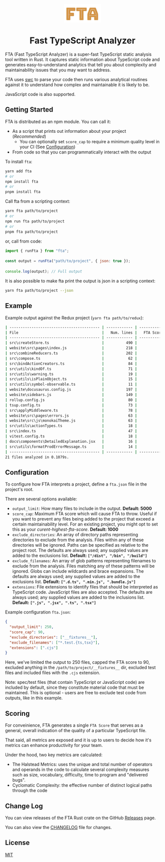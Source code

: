 <p align="center">
  <img src='fta-logo.jpg' alt='Fast TypeScript Analyzer' width="120" />
</p>

<h1 align="center">
  Fast TypeScript Analyzer
</h1>

FTA (Fast TypeScript Analyzer) is a super-fast TypeScript static analysis tool written in Rust. It captures static information about TypeScript code and generates easy-to-understand analytics that tell you about complexity and maintainability issues that you may want to address.

FTA uses [swc](https://github.com/swc-project/swc) to parse your code then runs various analytical routines against it to understand how complex and maintainable it is likely to be.

JavaScript code is also supported.

## Getting Started

FTA is distributed as an npm module. You can call it:

- As a script that prints out information about your project (_Recommended_)
  - You can optionally set `score_cap` to require a minimum quality level in your CI (See [Configuration](#configuration))
- From code so that you can programmatically interact with the output

To install `fta`:

```bash
yarn add fta
# or
npm install fta
# or
pnpm install fta
```

Call fta from a scripting context:

```bash
yarn fta path/to/project
# or
npm run fta path/to/project
# or
pnpm fta path/to/project
```

or, call from code:

```javascript
import { runFta } from "fta";

const output = runFta("path/to/project", { json: true });

console.log(output); // Full output
```

It is also possible to make fta print the output is json in a scripting context:

```bash
yarn fta path/to/project --json
```

## Example

Example output against the Redux project (`yarn fta path/to/redux`):

```bash
| ----------------------------------------- | ------------ | ----------------------------- | ------------------- |
| File                                      |   Num. lines |   FTA Score (Lower is better) |          Assessment
| ----------------------------------------- | ------------ | ----------------------------- | ------------------- |
| src\createStore.ts                        |          490 |                         70.25 | (Needs improvement) |
| website\src\pages\index.js                |          218 |                         64.94 | (Needs improvement) |
| src\combineReducers.ts                    |          202 |                         61.61 | (Needs improvement) |
| src\compose.ts                            |           62 |                         52.68 |   (Could be better) |
| src\bindActionCreators.ts                 |           84 |                         51.89 |   (Could be better) |
| src\utils\kindOf.ts                       |           71 |                         48.80 |                  OK |
| src\utils\warning.ts                      |           19 |                         35.00 |                  OK |
| src\utils\isPlainObject.ts                |           15 |                         34.32 |                  OK |
| src\utils\symbol-observable.ts            |           11 |                         31.89 |                  OK |
| website\docusaurus.config.js              |          197 |                         18.04 |                  OK |
| website\sidebars.js                       |          149 |                         15.82 |                  OK |
| rollup.config.js                          |           80 |                         15.79 |                  OK |
| tsup.config.ts                            |           73 |                         15.59 |                  OK |
| src\applyMiddleware.ts                    |           78 |                         15.45 |                  OK |
| website\src\pages\errors.js               |           63 |                         15.09 |                  OK |
| website\src\js\monokaiTheme.js            |           63 |                         14.32 |                  OK |
| src\utils\actionTypes.ts                  |           18 |                         11.91 |                  OK |
| src\index.ts                              |           47 |                         11.84 |                  OK |
| vitest.config.ts                          |           18 |                          9.92 |                  OK |
| docs\components\DetailedExplanation.jsx   |           16 |                          9.67 |                  OK |
| src\utils\formatProdErrorMessage.ts       |           14 |                          8.57 |                  OK |
| ----------------------------------------- | ------------ | ----------------------------- | ------------------- |
21 files analyzed in 0.1079s.
```

## Configuration

To configure how FTA interprets a project, define a `fta.json` file in the project's root.

There are several options available:

- `output_limit`: How many files to include in the output. **Default: 5000**
- `score_cap`: Maximum FTA score which will cause FTA to throw. Useful if you want to prevent any files being added to the project that exceed a certain maintainability level. For an existing project, you might opt to set this as your _curent-highest-fta-score_. **Default: 1000**
- `exclude_directories`: An array of directory paths representing directories to exclude from the analysis. Files within any of these directories will be ignored. Paths can be specified as relative to the project root. The defaults are always used; any supplied values are added to the exclusions list. **Default: `["/dist", "/bin", "/build"]`**
- `exclude_filenames`: An array of glob patterns representing filenames to exclude from the analysis. Files matching any of these patterns will be ignored. Globs can include wildcards and brace expansions. The defaults are always used; any supplied values are added to the exclusions list. **Default: `[".d.ts", ".min.js", ".bundle.js"]`**
- `extensions`: File extensions to identify files that should be interpreted as TypeScript code. JavaScript files are also accepted. The defaults are always used; any supplied values are added to the inclusions list. **Default: `[".js", ".jsx", ".ts", ".tsx"]`**

Example configuration `fta.json`:

```json
{
  "output_limit": 250,
  "score_cap": 90,
  "exclude_directories": ["__fixtures__"],
  "exclude_filenames": ["*.test.{ts,tsx}"],
  "extensions": [".cjs"]
}
```

Here, we've limited the output to 250 files, capped the FTA score to 90, excluded anything in the `/path/to/project/__fixtures__` dir, excluded test files and included files with the `.cjs` extension.

Note: spec/test files (that contain TypeScript or JavaScript code) are included by default, since they constitute material code that must be maintained. This is optional - users are free to exclude test code from outputs, like in this example.

## Scoring

For conveinience, FTA generates a single `FTA Score` that serves as a general, overall indication of the quality of a particular TypeScript file.

That said, all metrics are exposed and it is up to users to decide how it's metrics can enhance productivity for your team.

Under the hood, two key metrics are calculated:

- The Halstead Metrics: uses the unique and total number of operators and operands in the code to calculate several complexity measures such as size, vocabulary, difficulty, time to program and "delivered bugs".
- Cyclomatic Complexity: the effective number of distinct logical paths through the code

## Change Log

You can view releases of the FTA Rust crate on the GitHub [Releases](https://github.com/sgb-io/fta/releases) page.

You can also view the [CHANGELOG](https://github.com/sgb-io/fta/blob/main/CHANGELOG.md) file for changes.

## License

[MIT](LICENSE.md)
